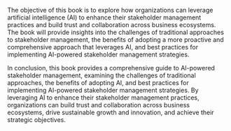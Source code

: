 
The objective of this book is to explore how organizations can leverage artificial intelligence (AI) to enhance their stakeholder management practices and build trust and collaboration across business ecosystems. The book will provide insights into the challenges of traditional approaches to stakeholder management, the benefits of adopting a more proactive and comprehensive approach that leverages AI, and best practices for implementing AI-powered stakeholder management strategies.

In conclusion, this book provides a comprehensive guide to AI-powered stakeholder management, examining the challenges of traditional approaches, the benefits of adopting AI, and best practices for implementing AI-powered stakeholder management strategies. By leveraging AI to enhance their stakeholder management practices, organizations can build trust and collaboration across business ecosystems, drive sustainable growth and innovation, and achieve their strategic objectives.
